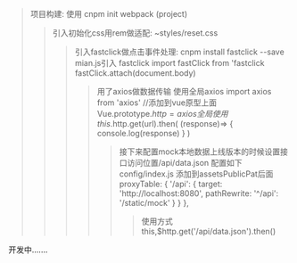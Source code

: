 >项目构建: 使用 cnpm init webpack (project)
>>引入初始化css用rem做适配: ~styles/reset.css
>>>引入fastclick做点击事件处理: cnpm install fastclick --save
>>mian.js引入 fastclick  import fastClick from 'fastclick fastClick.attach(document.body)
>>>>用了axios做数据传输 使用全局axios  import axios from 'axios' //添加到vue原型上面 Vue.prototype.$http = axios
>>>全局使用 this.$http.get(url).then( (response)=> { console.log(response) } )
>>>>>接下来配置mock本地数据上线版本的时候设置接口访问位置/api/data.json 配置如下
>>>>config/index.js 添加到assetsPublicPat后面
  proxyTable: {
      '/api': {
        target: 'http://localhost:8080',
        pathRewrite:
          '^/api': '/static/mock'
        }
      }
    },
>>>>>> 使用方式 this,$http.get('/api/data.json').then()
 
  开发中.......
 
